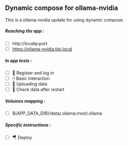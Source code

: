 ## Dynamic compose for ollama-nvidia
This is a ollama-nvidia update for using dynamic compose.
##### Reaching the app :
- [ ] http://localip:port
- [ ] https://ollama-nvidia.tipi.local
##### In app tests :
- [ ] 📝 Register and log in
- [ ] 🖱 Basic interaction
- [ ] 🌆 Uploading data
- [ ] 🔄 Check data after restart
##### Volumes mapping :
- [ ] ${APP_DATA_DIR}/data/.ollama:/root/.ollama
##### Specific instructions :
- [ ] 🪂 Deploy
